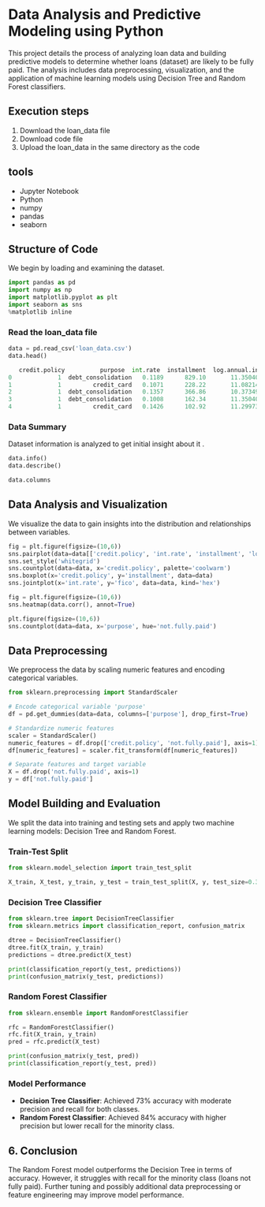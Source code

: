 
# Data Analysis and Predictive Modeling using Python

This project details the process of analyzing loan data and building predictive models to determine whether loans (dataset) are likely to be fully paid. The analysis includes data preprocessing, visualization, and the application of machine learning models using Decision Tree and Random Forest classifiers.

## Execution steps

1. Download the loan_data file
2. Download code file
3. Upload the loan_data in the same directory as the code

## tools
- Jupyter Notebook
- Python
- numpy
- pandas
- seaborn
  
## Structure of Code
We begin by loading and examining the dataset.

```python
import pandas as pd
import numpy as np
import matplotlib.pyplot as plt
import seaborn as sns
%matplotlib inline


```

### Read the loan_data file

```python
data = pd.read_csv('loan_data.csv')
data.head()

   credit.policy          purpose  int.rate  installment  log.annual.inc    dti  fico  days.with.cr.line  revol.bal  revol.util  inq.last.6mths  delinq.2yrs  pub.rec  not.fully.paid
0             1  debt_consolidation   0.1189      829.10       11.350407  19.48   737         5639.958333     28854       52.1              0            0       0             0
1             1         credit_card   0.1071      228.22       11.082143  14.29   707         2760.000000     33623       76.7              0            0       0             0
2             1  debt_consolidation   0.1357      366.86       10.373491  11.63   682         4710.000000      3511       25.6              1            0       0             0
3             1  debt_consolidation   0.1008      162.34       11.350407   8.10   712         2699.958333     33667       73.2              1            0       0             0
4             1         credit_card   0.1426      102.92       11.299732  14.97   667         4066.000000      4740       39.5              0            1       0             0
```

### Data Summary
Dataset information is analyzed to get initial insight about it .

```python
data.info()
data.describe()
```
```python
data.columns
```

## Data Analysis and Visualization
We visualize the data to gain insights into the distribution and relationships between variables.

```python
fig = plt.figure(figsize=(10,6))
sns.pairplot(data=data[['credit.policy', 'int.rate', 'installment', 'log.annual.inc', 'dti', 'fico', 'days.with.cr.line']], hue='credit.policy', diag_kind='hist')
sns.set_style('whitegrid')
sns.countplot(data=data, x='credit.policy', palette='coolwarm')
sns.boxplot(x='credit.policy', y='installment', data=data)
sns.jointplot(x='int.rate', y='fico', data=data, kind='hex')

fig = plt.figure(figsize=(10,6))
sns.heatmap(data.corr(), annot=True)

plt.figure(figsize=(10,6))
sns.countplot(data=data, x='purpose', hue='not.fully.paid')
```

## Data Preprocessing
We preprocess the data by scaling numeric features and encoding categorical variables.

```python
from sklearn.preprocessing import StandardScaler

# Encode categorical variable 'purpose'
df = pd.get_dummies(data=data, columns=['purpose'], drop_first=True)

# Standardize numeric features
scaler = StandardScaler()
numeric_features = df.drop(['credit.policy', 'not.fully.paid'], axis=1).columns
df[numeric_features] = scaler.fit_transform(df[numeric_features])

# Separate features and target variable
X = df.drop('not.fully.paid', axis=1)
y = df['not.fully.paid']
```

##  Model Building and Evaluation
We split the data into training and testing sets and apply two machine learning models: Decision Tree and Random Forest.

### Train-Test Split

```python
from sklearn.model_selection import train_test_split

X_train, X_test, y_train, y_test = train_test_split(X, y, test_size=0.30, random_state=101)
```

### Decision Tree Classifier

```python
from sklearn.tree import DecisionTreeClassifier
from sklearn.metrics import classification_report, confusion_matrix

dtree = DecisionTreeClassifier()
dtree.fit(X_train, y_train)
predictions = dtree.predict(X_test)

print(classification_report(y_test, predictions))
print(confusion_matrix(y_test, predictions))
```

### Random Forest Classifier

```python
from sklearn.ensemble import RandomForestClassifier

rfc = RandomForestClassifier()
rfc.fit(X_train, y_train)
pred = rfc.predict(X_test)

print(confusion_matrix(y_test, pred))
print(classification_report(y_test, pred))
```

### Model Performance

- **Decision Tree Classifier**: Achieved 73% accuracy with moderate precision and recall for both classes.
- **Random Forest Classifier**: Achieved 84% accuracy with higher precision but lower recall for the minority class.

## 6. Conclusion
The Random Forest model outperforms the Decision Tree in terms of accuracy. However, it struggles with recall for the minority class (loans not fully paid). Further tuning and possibly additional data preprocessing or feature engineering may improve model performance.
